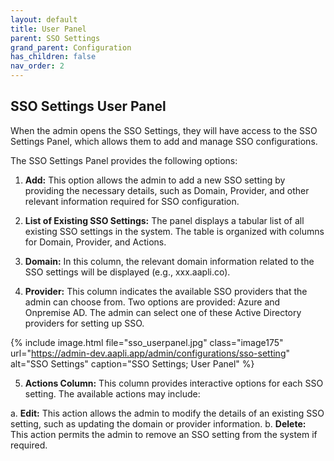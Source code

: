 ```yaml
---
layout: default
title: User Panel
parent: SSO Settings
grand_parent: Configuration
has_children: false
nav_order: 2
---
```


## SSO Settings User Panel

When the admin opens the SSO Settings, they will have access to the SSO Settings Panel, which allows them to add and manage SSO configurations.

The SSO Settings Panel provides the following options:

1. **Add:** This option allows the admin to add a new SSO setting by providing the necessary details, such as Domain, Provider, and other relevant information required for SSO configuration.

2. **List of Existing SSO Settings:** The panel displays a tabular list of all existing SSO settings in the system. The table is organized with columns for Domain, Provider, and Actions.

3. **Domain:** In this column, the relevant domain information related to the SSO settings will be displayed (e.g., xxx.aapli.co).

4. **Provider:** This column indicates the available SSO providers that the admin can choose from. Two options are provided: Azure and Onpremise AD. The admin can select one of these Active Directory providers for setting up SSO.

{% include image.html file="sso_userpanel.jpg" class="image175" url="https://admin-dev.aapli.app/admin/configurations/sso-setting" alt="SSO Settings" caption="SSO Settings; User Panel" %}

5. **Actions Column:** This column provides interactive options for each SSO setting. The available actions may include:

a. **Edit:** This action allows the admin to modify the details of an existing SSO setting, such as updating the domain or provider information.
b. **Delete:** This action permits the admin to remove an SSO setting from the system if required.